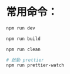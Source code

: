 # 常用命令：
```bash
npm run dev
```

```bash
npm run build
```

```bash
npm run clean
```

```bash
# 啟動 prettier
npm run prettier-watch
```